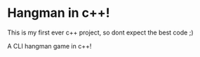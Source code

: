 # Hangman in c++!
This is my first ever c++ project, so dont expect the best code ;) 

A CLI hangman game in c++!
